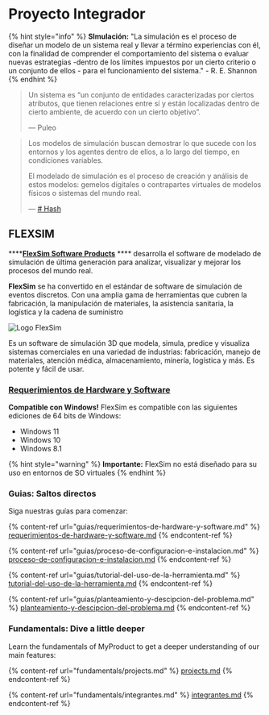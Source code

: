 # Proyecto Integrador



{% hint style="info" %}
**SImulación:** "La simulación es el proceso de diseñar un modelo de un sistema real y llevar a término experiencias con él, con la finalidad de comprender el comportamiento del sistema o evaluar nuevas estrategias -dentro de los límites impuestos por un cierto criterio o un conjunto de ellos - para el funcionamiento del sistema." - R. E. Shannon
{% endhint %}

> Un sistema es “un conjunto de entidades caracterizadas por ciertos atributos, que tienen relaciones entre sí y están localizadas dentro de cierto ambiente, de acuerdo con un cierto objetivo”.
>
> — Puleo

> Los modelos de simulación buscan demostrar lo que sucede con los entornos y los agentes dentro de ellos, a lo largo del tiempo, en condiciones variables.
>
> El modelado de simulación es el proceso de creación y análisis de estos modelos: gemelos digitales o contrapartes virtuales de modelos físicos o sistemas del mundo real.
>
> — [# Hash](https://hash.ai/glossary/simulation)

## FLEXSIM

****[**FlexSim Software Products**](https://www.flexsim.com/es/empresa/) **** desarrolla el software de modelado de simulación de última generación para analizar, visualizar y mejorar los procesos del mundo real.

**FlexSim** se ha convertido en el estándar de software de simulación de eventos discretos. Con una amplia gama de herramientas que cubren la fabricación, la manipulación de materiales, la asistencia sanitaria, la logística y la cadena de suministro

![Logo FlexSim](.gitbook/assets/FlexSim\_ProblemSolved\_R-1000px.webp)

Es un software de simulación 3D que modela, simula, predice y visualiza sistemas comerciales en una variedad de industrias: fabricación, manejo de materiales, atención médica, almacenamiento, minería, logística y más. Es potente y fácil de usar.

### [Requerimientos de Hardware y Software](guias/requerimientos-de-hardware-y-software.md)

**Compatible con Windows!** FlexSim es compatible con las siguientes ediciones de 64 bits de Windows:

* Windows 11
* Windows 10
* Windows 8.1

{% hint style="warning" %}
**Importante:** FlexSim no está diseñado para su uso en entornos de SO virtuales
{% endhint %}

### Guias: Saltos directos

Siga nuestras guías para comenzar:

{% content-ref url="guias/requerimientos-de-hardware-y-software.md" %}
[requerimientos-de-hardware-y-software.md](guias/requerimientos-de-hardware-y-software.md)
{% endcontent-ref %}

{% content-ref url="guias/proceso-de-configuracion-e-instalacion.md" %}
[proceso-de-configuracion-e-instalacion.md](guias/proceso-de-configuracion-e-instalacion.md)
{% endcontent-ref %}

{% content-ref url="guias/tutorial-del-uso-de-la-herramienta.md" %}
[tutorial-del-uso-de-la-herramienta.md](guias/tutorial-del-uso-de-la-herramienta.md)
{% endcontent-ref %}

{% content-ref url="guias/planteamiento-y-descipcion-del-problema.md" %}
[planteamiento-y-descipcion-del-problema.md](guias/planteamiento-y-descipcion-del-problema.md)
{% endcontent-ref %}

### Fundamentals: Dive a little deeper

Learn the fundamentals of MyProduct to get a deeper understanding of our main features:

{% content-ref url="fundamentals/projects.md" %}
[projects.md](fundamentals/projects.md)
{% endcontent-ref %}

{% content-ref url="fundamentals/integrantes.md" %}
[integrantes.md](fundamentals/integrantes.md)
{% endcontent-ref %}
